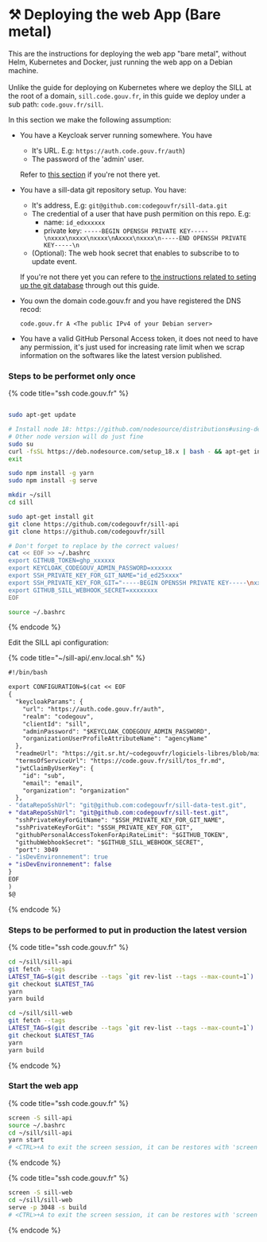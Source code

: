 # ⚒ Deploying the web App (Bare metal)

This are the instructions for deploying the web app "bare metal", without Helm, Kubernetes and Docker, just running the web app on a Debian machine.  \
\
Unlike the guide for deploying on Kubernetes where we deploy the SILL at the root of a domain, `sill.code.gouv.fr`, in this guide we deploy under a sub path: `code.gouv.fr/sill`.

In this section we make the following assumption: &#x20;

*   You have a Keycloak server running somewhere. You have

    * It's URL. E.g: `https://auth.code.gouv.fr/auth`)&#x20;
    * The password of the 'admin' user.&#x20;

    Refer to [this section](deploying.md#installing-keycloak) if you're not there yet.
*   You have a sill-data git repository setup. You have:

    * It's address, E.g: `git@github.com:codegouvfr/sill-data.git`
    * The credential of a user that have push permition on this repo. E.g:&#x20;
      * name: `id_edxxxxxx`
      * private key: `-----BEGIN OPENSSH PRIVATE KEY-----\nxxxx\nxxxx\nxxxx\nAxxxx\nxxxx\n-----END OPENSSH PRIVATE KEY-----\n`
    * (Optional): The web hook secret that enables to subscribe to to update event.

    If you're not there yet you can refere to [the instructions related to seting up the git database](deploying.md#the-git-based-database) through out this guide.
*   You own the domain code.gouv.fr and you have registered the DNS recod:

    `code.gouv.fr A <The public IPv4 of your Debian server>`
* You have a valid GitHub Personal Access token, it does not need to have any permission, it's just used for increasing rate limit when we scrap information on the softwares like the latest version published. &#x20;

### Steps to be performet only once

{% code title="ssh code.gouv.fr" %}
```bash

sudo apt-get update

# Install node 18: https://github.com/nodesource/distributions#using-debian-as-root
# Other node version will do just fine
sudo su
curl -fsSL https://deb.nodesource.com/setup_18.x | bash - && apt-get install -y nodejs
exit

sudo npm install -g yarn
sudo npm install -g serve

mkdir ~/sill
cd sill

sudo apt-get install git
git clone https://github.com/codegouvfr/sill-api
git clone https://github.com/codegouvfr/sill

# Don't forget to replace by the correct values!
cat << EOF >> ~/.bashrc
export GITHUB_TOKEN=ghp_xxxxxx
export KEYCLOAK_CODEGOUV_ADMIN_PASSWORD=xxxxxx
export SSH_PRIVATE_KEY_FOR_GIT_NAME="id_ed25xxxx"
export SSH_PRIVATE_KEY_FOR_GIT="-----BEGIN OPENSSH PRIVATE KEY-----\nxxxx\nxxxx\nxxxx\nAxxxx\nxxxx\n-----END OPENSSH PRIVATE KEY-----\n"
export GITHUB_SILL_WEBHOOK_SECRET=xxxxxxxx
EOF

source ~/.bashrc
```
{% endcode %}

Edit the SILL api configuration:

{% code title="~/sill-api/.env.local.sh" %}
```diff
#!/bin/bash

export CONFIGURATION=$(cat << EOF
{
  "keycloakParams": {
    "url": "https://auth.code.gouv.fr/auth",
    "realm": "codegouv",
    "clientId": "sill",
    "adminPassword": "$KEYCLOAK_CODEGOUV_ADMIN_PASSWORD",
    "organizationUserProfileAttributeName": "agencyName"
  },
  "readmeUrl": "https://git.sr.ht/~codegouvfr/logiciels-libres/blob/main/sill.md",
  "termsOfServiceUrl": "https://code.gouv.fr/sill/tos_fr.md",
  "jwtClaimByUserKey": {
    "id": "sub",
    "email": "email",
    "organization": "organization"
  },
- "dataRepoSshUrl": "git@github.com:codegouvfr/sill-data-test.git",
+ "dataRepoSshUrl": "git@github.com:codegouvfr/sill-test.git",
  "sshPrivateKeyForGitName": "$SSH_PRIVATE_KEY_FOR_GIT_NAME",
  "sshPrivateKeyForGit": "$SSH_PRIVATE_KEY_FOR_GIT",
  "githubPersonalAccessTokenForApiRateLimit": "$GITHUB_TOKEN",
  "githubWebhookSecret": "$GITHUB_SILL_WEBHOOK_SECRET",
  "port": 3049
- "isDevEnvironnement": true
+ "isDevEnvironnement": false
}
EOF
) 
$@
```
{% endcode %}

### Steps to be performed to put in production the latest version

{% code title="ssh code.gouv.fr" %}
```bash
cd ~/sill/sill-api
git fetch --tags
LATEST_TAG=$(git describe --tags `git rev-list --tags --max-count=1`)
git checkout $LATEST_TAG
yarn
yarn build

cd ~/sill/sill-web
git fetch --tags
LATEST_TAG=$(git describe --tags `git rev-list --tags --max-count=1`)
git checkout $LATEST_TAG
yarn
yarn build
```
{% endcode %}

### Start the web app

{% code title="ssh code.gouv.fr" %}
```bash
screen -S sill-api
source ~/.bashrc
cd ~/sill/sill-api
yarn start
# <CTRL>+A to exit the screen session, it can be restores with 'screen -r sill-api'
```
{% endcode %}

{% code title="ssh code.gouv.fr" %}
```bash
screen -S sill-web
cd ~/sill/sill-web
serve -p 3048 -s build
# <CTRL>+A to exit the screen session, it can be restores with 'screen -r sill-web'
```
{% endcode %}
